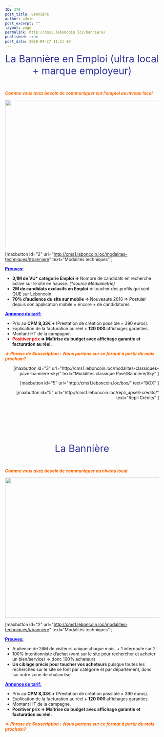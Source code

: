 ```yaml
---
ID: 378
post_title: Bannière
author: admin
post_excerpt: ""
layout: page
permalink: http://cms1.leboncoin.loc/banniere/
published: true
post_date: 2018-04-27 11:11:10
---
```

<p id="bann" style="text-align: center;"><span style="color: #333399; font-size: 24pt;">La Bannière en Emploi (ultra local + marque employeur)</span></p>
&nbsp;

<span style="color: #ff6600;"><b><i>Comme vous avez besoin de communiquer sur l’emploi au niveau local</i></b></span>

<a href="/wp-content/uploads/2018/05/Bann1.png"><img class="aligncenter size-full wp-image-491" src="/wp-content/uploads/2018/05/Bann1.png" alt="" width="1594" height="481" /></a>

[maxbutton id="2" url="http://cms1.leboncoin.loc/modalites-techniques/#banniere" text="Modalités techniques" ]

<span style="text-decoration: underline;"><span style="color: #0000ff;"><strong>Preuves:</strong></span></span>
<ul>
 	<li><b>3,1M de VU* catégorie Emploi =&gt; </b>Nombre de candidats en recherche active sur le site en hausse. <i>(*source Médiamétrie)</i></li>
 	<li><b>2M de candidats exclusifs en Emploi </b>=&gt; toucher des profils qui sont QUE sur Leboncoin.</li>
 	<li><b>70% d’audience du site sur mobile =&gt; </b>Nouveauté 2018 =&gt; Postuler depuis son application mobile = encore + de candidatures.</li>
</ul>
<span style="color: #0000ff;"><strong><span style="text-decoration: underline;">Annonce du tarif:</span></strong></span>
<ul>
 	<li>Prix au <b>CPM 8,33€ + </b>(Prestation de création possible = 390 euros).</li>
 	<li>Explication de la facturation au réel + <b>120 000 </b>affichages garanties.</li>
 	<li>Montant HT de la campagne.</li>
 	<li><b><span style="color: #ff0000;">Positiver prix</span> =&gt; </b><b>Maîtrise du budget avec affichage garantie et facturation au réel.</b></li>
</ul>
<span style="color: #ff6600;"><b><i>=&gt; Phrase de Souscription :  </i></b><b><i>Nous partons sur ce format à partir du mois prochain?</i></b></span>
<p style="text-align: right;">[maxbutton id="3" url="http://cms1.leboncoin.loc/modalites-classiques-pave-banniere-sky/" text="Modalités classique Pavé/Bannière/Sky" ]</p>
<p style="text-align: right;">[maxbutton id="5" url="http://cms1.leboncoin.loc/box/" text="BOX" ]</p>
<p style="text-align: right;">[maxbutton id="5" url="http://cms1.leboncoin.loc/repli_upsell-credits/" text="Repli Crédits" ]</p>
&nbsp;

&nbsp;

&nbsp;

&nbsp;
<p id="bann_bus" style="text-align: center;"><span style="font-size: 24pt; color: #333399;">La Bannière</span></p>
&nbsp;

<span style="color: #ff6600;"><b><i>Comme vous avez besoin de communiquer au niveau local</i></b></span>

<a href="/wp-content/uploads/2018/05/bann_bus1.png"><img class="aligncenter size-full wp-image-492" src="/wp-content/uploads/2018/05/bann_bus1.png" alt="" width="1595" height="457" /></a>

[maxbutton id="2" url="http://cms1.leboncoin.loc/modalites-techniques/#banniere" text="Modalités techniques" ]

<span style="text-decoration: underline;"><span style="color: #0000ff;"><strong>Preuves:</strong></span></span>
<ul>
 	<li>Audience de 26M de visiteurs unique chaque mois, + 1 internaute sur 2.</li>
 	<li>100% intentionniste d’achat (vont sur le site pour rechercher et acheter un bien/service) =&gt; donc 100% acheteurs</li>
 	<li><b>Un ciblage précis pour toucher vos acheteurs </b>puisque toutes les recherches sur le site se font par catégorie et par département, donc sur votre zone de chalandise</li>
</ul>
<span style="color: #0000ff;"><strong><span style="text-decoration: underline;">Annonce du tarif:</span></strong></span>
<ul>
 	<li>Prix au <b>CPM 8,33€ + </b>(Prestation de création possible = 390 euros).</li>
 	<li>Explication de la facturation au réel + <b>120 000 </b>affichages garanties.</li>
 	<li>Montant HT de la campagne.</li>
 	<li><b>Positiver prix =&gt; </b><b>Maîtrise du budget avec affichage garantie et facturation au réel.</b></li>
</ul>
<span style="color: #ff6600;"><b><i>=&gt; Phrase de Souscription :  </i></b><b><i>Nous partons sur ce format à partir du mois prochain?</i></b></span>